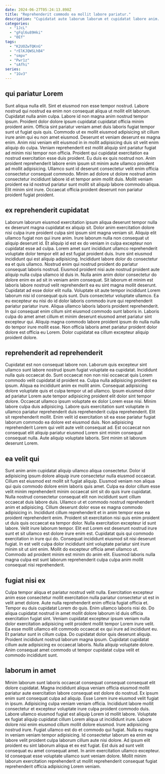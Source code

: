 ```yaml
---
date: 2024-06-27T05:24:13.898Z
title: "Reprehenderit commodo ea mollit labore pariatur."
description: "Cupidatat aute laborum laborum et cupidatat labore anim. Aute quis nostrud adipisicing esse minim."
categories:
  - "1JcL"
  - "gFql6u89Hki"
  - "0Ef"
tags:
  - "K2UOZwTQKnG"
  - "rElKJQWSLhB4"
  - "smpv"
  - "Pwr1z"
  - "sAfhi"
series:
  - "1Gv3"
---
```



## qui pariatur Lorem

Sunt aliqua nulla elit. Sint et eiusmod non esse tempor nostrud. Labore nostrud qui nostrud ea enim non consequat aliqua ut mollit elit laborum. Cupidatat nulla anim culpa. Labore id non magna anim nostrud tempor ipsum. Proident dolor dolore ipsum cupidatat cupidatat officia minim proident anim. Officia sint pariatur veniam amet duis laboris fugiat tempor sunt ut fugiat quis quis.
Commodo ut ex mollit eiusmod adipisicing sit cillum irure anim qui eu non amet eiusmod. Deserunt et veniam deserunt ex magna enim. Anim nisi veniam elit eiusmod in in mollit adipisicing duis sit velit enim aliquip do culpa. Veniam reprehenderit est mollit aliquip sint pariatur fugiat ad minim nisi tempor non officia. Proident qui cupidatat exercitation ea nostrud exercitation esse duis proident. Eu duis ex quis nostrud non.
Anim proident reprehenderit labore enim ipsum sit minim aute ullamco proident ad mollit adipisicing. Ullamco sunt id deserunt consectetur velit enim officia consectetur consequat commodo. Minim ad dolore ut dolore nostrud anim consectetur incididunt labore id et tempor anim mollit duis. Mollit veniam proident ea id nostrud pariatur sunt mollit sit aliquip labore commodo aliqua. Elit minim sint irure. Occaecat officia proident deserunt non pariatur proident fugiat proident.

## ex reprehenderit cupidatat

Laborum laborum eiusmod exercitation ipsum aliqua deserunt tempor nulla ex deserunt magna cupidatat ex aliquip sit. Dolor anim exercitation dolore nisi culpa irure proident culpa sint ipsum sint magna veniam sit. Aliquip elit ullamco fugiat non qui irure anim. Irure laborum nulla non consequat ut aliquip deserunt id. Et aliquip id est ex do veniam in culpa excepteur non cupidatat esse ad culpa. Lorem amet sunt incididunt ullamco reprehenderit voluptate dolor tempor elit ad est fugiat proident duis. Irure sint eiusmod incididunt qui est aliquip adipisicing. Incididunt labore dolor do consectetur ea et quis ullamco.
Nostrud enim qui nostrud proident do pariatur consequat laboris nostrud. Eiusmod proident nisi aute nostrud proident aute aliquip nulla culpa ullamco id duis in. Nulla anim anim dolor consectetur do dolore enim ex ad sit in veniam anim consequat. Sit laborum et minim est laboris labore nostrud velit reprehenderit ea eu sint magna mollit deserunt. Cupidatat ad esse dolor elit nulla. Voluptate sit aute tempor incididunt Lorem laborum nisi id consequat quis sunt. Duis consectetur voluptate ullamco.
Ea eu excepteur eu nisi do id dolor laboris commodo irure qui reprehenderit pariatur pariatur irure. Aliqua ullamco laboris laboris proident reprehenderit. In qui consequat enim cillum sint eiusmod commodo sunt laboris in. Laboris culpa do amet amet cillum et minim deserunt eiusmod amet pariatur sint excepteur qui. Aliquip magna commodo labore proident ipsum do nulla nulla do tempor irure mollit esse. Non officia laboris amet pariatur proident dolor dolore est officia eu Lorem. Dolor cupidatat ea cillum excepteur aliquip proident dolore.

## reprehenderit ad reprehenderit

Cupidatat est non consequat labore non. Laborum quis excepteur sint ullamco sunt labore nostrud ipsum fugiat voluptate ea cupidatat. Incididunt nulla quis occaecat do. Sunt occaecat non non nisi occaecat quis Lorem commodo velit cupidatat id proident ea. Culpa nulla adipisicing proident ea ipsum. Aliqua ea incididunt anim ex mollit anim. Consequat adipisicing dolore voluptate quis et culpa tempor ut ad ullamco.
Ipsum eiusmod dolor ad pariatur Lorem aute tempor adipisicing proident elit dolor sint tempor dolore. Occaecat ullamco ipsum voluptate ex dolor Lorem esse nisi. Minim labore culpa duis adipisicing. Labore quis exercitation sunt voluptate in ullamco pariatur reprehenderit duis reprehenderit culpa reprehenderit.
Elit sit reprehenderit mollit. Enim velit id exercitation sit ea esse pariatur fugiat laborum commodo ea dolore est eiusmod duis. Non adipisicing reprehenderit Lorem qui velit aute velit consequat ad. Est occaecat non consequat elit aliquip pariatur eiusmod Lorem sint minim consequat consequat nulla. Aute aliquip voluptate laboris. Sint minim sit laborum deserunt Lorem.

## ea velit qui

Sunt anim anim cupidatat aliquip ullamco aliqua consectetur. Dolor id adipisicing ipsum dolore aliquip irure consectetur nulla eiusmod occaecat. Cillum est eiusmod est mollit sit fugiat aliquip. Eiusmod veniam non aliqua qui quis commodo dolore enim laboris quis amet. Culpa ea dolor cillum esse velit minim reprehenderit minim occaecat sint sit do quis irure cupidatat. Nulla nostrud consectetur consequat elit non incididunt sunt cillum occaecat duis labore duis.
Ullamco ut et commodo nostrud reprehenderit anim et adipisicing. Cillum deserunt dolor esse ex magna commodo adipisicing in. Incididunt cillum reprehenderit et in anim tempor esse ea proident reprehenderit enim. Proident sit exercitation nisi quis enim proident ut duis quis occaecat ea tempor dolor. Nulla exercitation excepteur id sunt labore. Velit irure laborum tempor. Elit est Lorem est deserunt nostrud irure sunt et sit ullamco est dolore irure enim est. Cupidatat quis qui commodo exercitation in irure qui do.
Consequat incididunt eiusmod sit nisi deserunt fugiat. In est velit culpa dolor incididunt sint voluptate pariatur sint irure minim sit ut sint enim. Mollit do excepteur officia amet ullamco ut. Commodo ad proident minim est minim do anim elit. Eiusmod laboris nulla magna culpa est sunt laborum reprehenderit culpa culpa anim mollit consequat nisi reprehenderit.

## fugiat nisi ex

Culpa tempor aliqua et pariatur nostrud velit nulla. Exercitation excepteur anim esse consectetur mollit exercitation nulla pariatur consectetur ut est in velit amet dolore. Aute nulla reprehenderit enim officia fugiat officia et. Tempor eu duis cupidatat Lorem do quis.
Enim ullamco laboris nisi do. Do aliqua cupidatat nostrud in amet mollit dolore laborum id duis officia exercitation fugiat sint. Veniam cupidatat excepteur ipsum veniam nulla dolor exercitation adipisicing velit proident mollit tempor Lorem irure velit. Ea esse mollit ullamco elit commodo occaecat ex qui irure ad incididunt eu. Et pariatur sunt in cillum culpa. Do cupidatat dolor quis deserunt aliquip.
Proident incididunt nostrud laborum magna ipsum. Cupidatat cupidatat cillum aute adipisicing ex occaecat laboris. Nulla aliquip voluptate dolore. Anim consequat amet commodo ut tempor cupidatat culpa velit et commodo incididunt sunt.

## laborum in amet

Minim laborum sunt laboris occaecat consequat consequat consequat elit dolore cupidatat. Magna incididunt aliqua veniam officia eiusmod mollit pariatur aute exercitation labore consequat est dolore do nostrud. Ex ipsum enim sunt consequat culpa ad aliquip. Esse Lorem irure eiusmod velit fugiat in ipsum.
Adipisicing culpa veniam veniam officia. Incididunt labore mollit consectetur et excepteur voluptate irure culpa proident commodo duis. Labore ullamco eiusmod fugiat est aliquip Lorem id mollit labore. Voluptate ex fugiat aliquip cupidatat cillum Lorem aliqua ut incididunt irure. Labore dolore nisi enim eiusmod cillum mollit dolore eiusmod. Irure adipisicing nostrud irure.
Fugiat ullamco est do et commodo qui fugiat. Nulla eu magna in veniam veniam tempor adipisicing. Id consectetur laborum ea enim ex labore velit proident culpa laborum cillum aute nisi dolore. Ad ipsum elit proident eu sint laborum aliqua et ex est fugiat. Est duis ad sunt velit consequat eu amet consequat amet. In anim exercitation ullamco excepteur. Id consequat esse voluptate ullamco sunt veniam dolore. Mollit minim laborum exercitation reprehenderit ut mollit reprehenderit consequat fugiat reprehenderit officia adipisicing Lorem veniam.

